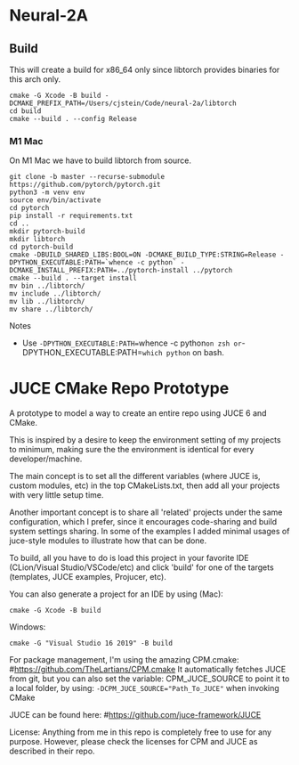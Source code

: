 # Neural-2A

## Build 

This will create a build for x86_64 only since libtorch provides binaries for this arch only.

```
cmake -G Xcode -B build -DCMAKE_PREFIX_PATH=/Users/cjstein/Code/neural-2a/libtorch
cd build
cmake --build . --config Release
```

### M1 Mac

On M1 Mac we have to build libtorch from source.

```
git clone -b master --recurse-submodule https://github.com/pytorch/pytorch.git
python3 -m venv env
source env/bin/activate
cd pytorch
pip install -r requirements.txt
cd ..
mkdir pytorch-build
mkdir libtorch
cd pytorch-build
cmake -DBUILD_SHARED_LIBS:BOOL=ON -DCMAKE_BUILD_TYPE:STRING=Release -DPYTHON_EXECUTABLE:PATH=`whence -c python` -DCMAKE_INSTALL_PREFIX:PATH=../pytorch-install ../pytorch
cmake --build . --target install 
mv bin ../libtorch/
mv include ../libtorch/
mv lib ../libtorch/
mv share ../libtorch/
```
Notes
- Use `-DPYTHON_EXECUTABLE:PATH=`whence -c python` on zsh or `-DPYTHON_EXECUTABLE:PATH=`which python` on bash.


# JUCE CMake Repo Prototype
A prototype to model a way to create an entire repo using JUCE 6 and CMake.

This is inspired by a desire to keep the environment setting of my projects to minimum,
making sure the the environment is identical for every developer/machine.

The main concept is to set all the different variables (where JUCE is, custom modules, etc) 
in the top CMakeLists.txt, then add all your projects with very little setup time.

Another important concept is to share all 'related' projects under the same configuration,
which I prefer, since it encourages code-sharing and build system settings sharing.
In some of the examples I added minimal usages of juce-style modules to illustrate how that
can be done.

To build, all you have to do is load this project in your favorite IDE 
(CLion/Visual Studio/VSCode/etc) 
and click 'build' for one of the targets (templates, JUCE examples, Projucer, etc).

You can also generate a project for an IDE by using (Mac):
```
cmake -G Xcode -B build
```
Windows:
```
cmake -G "Visual Studio 16 2019" -B build
```
For package management, I'm using the amazing CPM.cmake:
#https://github.com/TheLartians/CPM.cmake
It automatically fetches JUCE from git, but you can also set the variable:
CPM_JUCE_SOURCE to point it to a local folder, by using:
``-DCPM_JUCE_SOURCE="Path_To_JUCE"``
when invoking CMake

JUCE can be found here:
#https://github.com/juce-framework/JUCE

License:
Anything from me in this repo is completely free to use for any purpose. 
However, please check the licenses for CPM and JUCE as described in their repo. 
